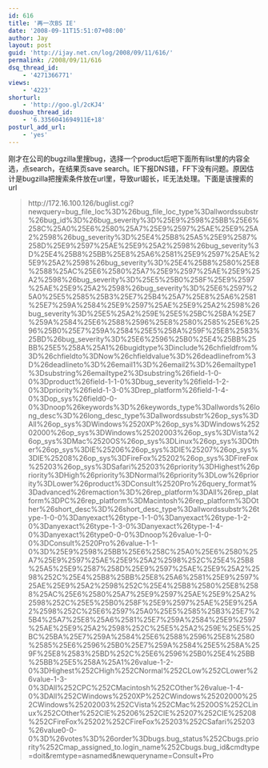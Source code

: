 ```yaml
---
id: 616
title: '再一次BS IE'
date: '2008-09-11T15:51:07+08:00'
author: Jay
layout: post
guid: 'http://ijay.net.cn/log/2008/09/11/616/'
permalink: /2008/09/11/616
dsq_thread_id:
    - '4271366771'
views:
    - '4223'
shorturl:
    - 'http://goo.gl/2cKJ4'
duoshuo_thread_id:
    - '6.3356041694911E+18'
posturl_add_url:
    - 'yes'
---
```


刚才在公司的bugzilla里搜bug，选择一个product后吧下面所有list里的内容全选，点search，在结果页save search。IE下报DNS错，FF下没有问题。原因估计是bugzilla把搜索条件放在url里，导致url超长，IE无法处理。下面是该搜索的url
<blockquote>http://172.16.100.126/buglist.cgi?newquery=bug_file_loc%3D%26bug_file_loc_type%3Dallwordssubstr%26bug_id%3D%26bug_severity%3D%25E9%2598%25BB%25E6%258C%25A0%25E6%2580%25A7%25E9%2597%25AE%25E9%25A2%2598%26bug_severity%3D%25E4%25B8%25A5%25E9%2587%258D%25E9%2597%25AE%25E9%25A2%2598%26bug_severity%3D%25E4%25B8%25BB%25E8%25A6%2581%25E9%2597%25AE%25E9%25A2%2598%26bug_severity%3D%25E4%25B8%2580%25E8%2588%25AC%25E6%2580%25A7%25E9%2597%25AE%25E9%25A2%2598%26bug_severity%3D%25E5%25B0%258F%25E9%2597%25AE%25E9%25A2%2598%26bug_severity%3D%25E6%2597%25A0%25E5%2585%25B3%25E7%25B4%25A7%25E8%25A6%2581%25E7%259A%2584%25E9%2597%25AE%25E9%25A2%2598%26bug_severity%3D%25E5%25A2%259E%25E5%25BC%25BA%25E7%259A%2584%25E6%2588%2596%25E8%2580%2585%25E6%2596%25B0%25E7%259A%2584%25E5%258A%259F%25E8%2583%25BD%26bug_severity%3D%25E6%2596%25B0%25E4%25BB%25BB%25E5%258A%25A1%26bugidtype%3Dinclude%26chfieldfrom%3D%26chfieldto%3DNow%26chfieldvalue%3D%26deadlinefrom%3D%26deadlineto%3D%26email1%3D%26email2%3D%26emailtype1%3Dsubstring%26emailtype2%3Dsubstring%26field-1-0-0%3Dproduct%26field-1-1-0%3Dbug_severity%26field-1-2-0%3Dpriority%26field-1-3-0%3Drep_platform%26field-1-4-0%3Dop_sys%26field0-0-0%3Dnoop%26keywords%3D%26keywords_type%3Dallwords%26long_desc%3D%26long_desc_type%3Dallwordssubstr%26op_sys%3DAll%26op_sys%3DWindows%2520XP%26op_sys%3DWindows%25202000%26op_sys%3DWindows%25202003%26op_sys%3DVista%26op_sys%3DMac%2520OS%26op_sys%3DLinux%26op_sys%3DOther%26op_sys%3DIE%25206%26op_sys%3DIE%25207%26op_sys%3DIE%25208%26op_sys%3DFireFox%25202%26op_sys%3DFireFox%25203%26op_sys%3DSafari%25203%26priority%3DHighest%26priority%3DHigh%26priority%3DNormal%26priority%3DLow%26priority%3DLower%26product%3DConsult%2520Pro%26query_format%3Dadvanced%26remaction%3D%26rep_platform%3DAll%26rep_platform%3DPC%26rep_platform%3DMacintosh%26rep_platform%3DOther%26short_desc%3D%26short_desc_type%3Dallwordssubstr%26type-1-0-0%3Danyexact%26type-1-1-0%3Danyexact%26type-1-2-0%3Danyexact%26type-1-3-0%3Danyexact%26type-1-4-0%3Danyexact%26type0-0-0%3Dnoop%26value-1-0-0%3DConsult%2520Pro%26value-1-1-0%3D%25E9%2598%25BB%25E6%258C%25A0%25E6%2580%25A7%25E9%2597%25AE%25E9%25A2%2598%252C%25E4%25B8%25A5%25E9%2587%258D%25E9%2597%25AE%25E9%25A2%2598%252C%25E4%25B8%25BB%25E8%25A6%2581%25E9%2597%25AE%25E9%25A2%2598%252C%25E4%25B8%2580%25E8%2588%25AC%25E6%2580%25A7%25E9%2597%25AE%25E9%25A2%2598%252C%25E5%25B0%258F%25E9%2597%25AE%25E9%25A2%2598%252C%25E6%2597%25A0%25E5%2585%25B3%25E7%25B4%25A7%25E8%25A6%2581%25E7%259A%2584%25E9%2597%25AE%25E9%25A2%2598%252C%25E5%25A2%259E%25E5%25BC%25BA%25E7%259A%2584%25E6%2588%2596%25E8%2580%2585%25E6%2596%25B0%25E7%259A%2584%25E5%258A%259F%25E8%2583%25BD%252C%25E6%2596%25B0%25E4%25BB%25BB%25E5%258A%25A1%26value-1-2-0%3DHighest%252CHigh%252CNormal%252CLow%252CLower%26value-1-3-0%3DAll%252CPC%252CMacintosh%252COther%26value-1-4-0%3DAll%252CWindows%2520XP%252CWindows%25202000%252CWindows%25202003%252CVista%252CMac%2520OS%252CLinux%252COther%252CIE%25206%252CIE%25207%252CIE%25208%252CFireFox%25202%252CFireFox%25203%252CSafari%25203%26value0-0-0%3D%26votes%3D%26order%3Dbugs.bug_status%252Cbugs.priority%252Cmap_assigned_to.login_name%252Cbugs.bug_id&amp;cmdtype=doit&amp;remtype=asnamed&amp;newqueryname=Consult+Pro</blockquote>
